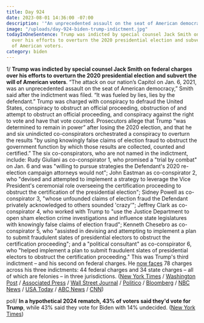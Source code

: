 ```yaml
---
title: Day 924
date: 2023-08-01 14:36:00 -07:00
description: '"An unprecedented assault on the seat of American democracy."'
image: "/uploads/day-924-biden-trump-indictment.jpg"
todayInOneSentence: Trump was indicted by special counsel Jack Smith on federal charges
  over his efforts to overturn the 2020 presidential election and subvert the will
  of American voters.
category: biden
---
```


1/ **Trump was indicted by special counsel Jack Smith on federal charges over his efforts to overturn the 2020 presidential election and subvert the will of American voters**. “The attack on our nation’s Capitol on Jan. 6, 2021, was an unprecedented assault on the seat of American democracy,” Smith said after the indictment was filed. “It was fueled by lies, lies by the defendant.” Trump was charged with conspiracy to defraud the United States, conspiracy to obstruct an official proceeding, obstruction of and attempt to obstruct an official proceeding, and conspiracy against the right to vote and have that vote counted. Prosecutors allege that Trump “was determined to remain in power” after losing the 2020 election, and that he and six unindicted co-conspirators orchestrated a conspiracy to overturn the results "by using knowingly false claims of election fraud to obstruct the government function by which those results are collected, counted and certified.” The six co-conspirators, who are not named in the indictment, include: Rudy Giuliani as co-conspirator 1, who promised a "trial by combat" on Jan. 6 and was "willing to pursue strategies the Defendant's 2020 re-election campaign attorneys would not"; John Eastman as co-conspirator 2, who "devised and attempted to implement a strategy to leverage the Vice President's ceremonial role overseeing the certification proceeding to obstruct the certification of the presidential election"; Sidney Powell as co-conspirator 3, "whose unfounded claims of election fraud the Defendant privately acknowledged to others sounded 'crazy'"; Jeffrey Clark as co-conspirator 4, who worked with Trump to "use the Justice Department to open sham election crime investigations and influence state legislatures with knowingly false claims of election fraud"; Kenneth Chesebro as co-conspirator 5, who "assisted in devising and attempting to implement a plan to submit fraudulent slates of presidential electors to obstruct the certification proceeding"; and a "political consultant" as co-conspirator 6, who "helped implement a plan to submit fraudulent slates of presidential electors to obstruct the certification proceeding." This was Trump's third indictment – and his second on federal charges. He [now faces](https://www.washingtonpost.com/politics/2023/trump-charges-jan-6-classified-documents/) 78 charges across his three indictments: 44 federal charges and 34 state charges – all of which are felonies – in three jurisdictions. ([New York Times](https://www.nytimes.com/live/2023/08/01/us/trump-indictment-jan-6) / [Washington Post](https://www.washingtonpost.com/national-security/2023/08/01/trump-indictment-jan-6-2020-election/) / [Associated Press](https://apnews.com/article/trump-indicted-jan-6-investigation-special-counsel-debb59bb7a4d9f93f7e2dace01feccdc) / [Wall Street Journal](https://www.wsj.com/articles/trump-indictment-jack-smith-2020-election-4b351abf) / [Politico](https://www.politico.com/news/2023/08/01/trump-indicted-again-00109286) / [Bloomberg](https://www.bloomberg.com/news/articles/2023-08-01/trump-says-he-expects-to-be-indicted-today-by-special-counsel?sref=MIBMEEoj) / [NBC News](https://www.nbcnews.com/politics/donald-trump/trump-indicted-jan-6-grand-jury-2020-election-rcna95199) / [USA Today](https://www.usatoday.com/story/news/politics/2023/08/01/donald-trump-indicted-election-fraud-live-updates/70476879007/) / [ABC News](https://abcnews.go.com/US/trump-indicted-charges-related-efforts-overturn-2020-election/story?id=101612810) / [CNN](https://www.cnn.com/politics/live-news/trump-2020-election-probe-08-01-23/index.html))

poll/ **In a hypothetical 2024 rematch, 43% of voters said they'd vote for Trump**, while 43% said they vote for Biden with 14% undecided. ([New York Times](https://www.nytimes.com/2023/08/01/upshot/biden-trump-poll-2024.html))